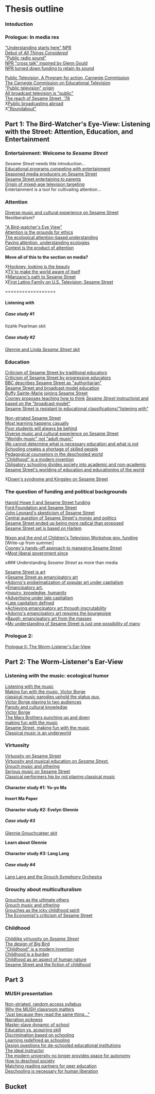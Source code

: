 # Thesis outline  


### Intoduction


### Prologue: In media res 

["Understanding starts here" NPR](1016.md)  
[Debut of *All Things Considered*](996.md)  
["Public radio sound"](995.md)  
[NPR "cross talk" inspired by Glenn Gould](998.md)  
[NPR turned down funding to retain its sound](997.md)  

[Public Television, A Program for action, Carnegie Commission](979.md)  
[The Carnegie Commission on Educational Television](978.md)  
["Public television" origin](935.md)   
[All broadcast television is "public"](977.md)  
[The reach of Sesame Street, '78](974.md)  
X[Public broadcasting abroad](980.md)  
X["Roundabout"](933.md)  

## Part 1: The Bird-Watcher's Eye-View: Listening with the Street: Attention, Education, and Entertainment

### Entertainment: Welcome to *Sesame Street*

*Sesame Street* needs litte introduction...  
[Educational programs competing with entertainment](931.md)  
[Seasoned media producers on Sesame Street](752.md)  
[Sesame Street entertaining to parents](753.md)  
[Origin of mixed-age television targeting](914.md)  
Entertainment is a tool for cultivaitng attention...

### Attention

[Diverse music and cultural experience on Sesame Street](843.md)    
Neoliberalism?

["A Bird-watcher's Eye View"](912.md)  
[Attention is the grounds for ethics](924.md)  
[The ecological attention-based understanding](926.md)  
[Paying attention, understanding ecologies](925.md)  
[Context is the product of attention](927.md)  

**Move all of this to the section on media?**

X[Hockney, looking is the beauty](923.md)  
X[TV to make the world aware of itself](915.md)  
X[Manzano's path to Sesame Street](965.md)  
X[First Latino Family on U.S. Television; Sesame Street](863.md)  

==================

#### Listening *with*

##### Case study #1

Itzahk Pearlman skit

##### Case study #2

[Glennie and Linda *Sesame Street* skit](1063.md)  

### Education

[Criticism of Sesame Street by traditional educators](951.md)  
[Criticism of Sesame Street by progressive educators](952.md)  
[BBC describes Sesame Street as "authoritarian"](955.md)  
[Sesame Street and broadcast model education](1030.md)  
[Buffy Sainte-Marie joining Sesame Street](968.md)  
[Cooney proposes teaching how to think](930.md) 
[*Sesame Street* instructivist and based on the "broadcast model"](1030.md)  
[Sesame Street is resistant to educational classifications/"listening with"](1031.md)  


[Non-striated Sesame Street](943.md)  
[Most learning happens casually](888.md)  
[Poor students will always be behind](886.md)  
[Diverse music and cultural experience on Sesame Street](843.md)  
["Worldly music" not "adult music"](898.md)  
[We cannot determine what is necessary education and what is not](891.md)  
[Schooling creates a shortage of skilled people](907.md)  
[Pedagogical counselors in the deschooled world](908.md)  
["Childhood" is a modern invention](900.md)  
[Obligatory schooling divides society into academic and non-academic](896.md)  
[Sesame Street's worlding of education and educationing of the world](897.md)  


X[Down's syndrome and Kingsley on Sesame Street](966.md)  

### The question of funding and political backgrounds

[Harold Howe II and Sesame Street funding](934.md)  
[Ford Foundation and Sesame Street](936.md)  
[John Leonard's skepticism of Sesame Street](939.md)  
[Central question of Sesame Street's money and politics](940.md)  
[Sesame Street ended up being more radical than proposed](941.md)  
[Sesame Street set is based on Harlem](937.md)    

[Nixon and the end of Children's Television Workshop gov. funding](956.md)  
[Write-up from summer]  
[Cooney's hands-off approach to managing Sesame Street](938.md)  
x[Most liberal government since](942.md)  


x### Understanding *Sesame Street* as more than media

[Sesame Street is art](945.md)  
x[Sesame Street as emancipatory art](1032.md)  
x[Adorno's probelmatization of popular art under capitalism](1005.md)  
x[Emancipatory art.](1006.md)  
x[Inquiry, knowledge, humanity ](1104.md)  
x[Advertising under late capitalism](1004.md)  
x[Late capitalism defined](1003.md)  
x[Achieving emancipatory art through inscrutability](1007.md)  
x[Adorno's emancipatory art requires the bourgeoisie](1011.md)  
x[Baugh: emancipatory art from the masses](1013.md)  
x[My understanding of Sesame Street is just one possibility of many](1039.md)  

### Prologue 2:  
[Prologue II: The Worm-Listener's Ear-View](1115.md)

## Part 2: The Worm-Listener's Ear-View

### Listening *with* the music: ecological humor

[Listening with the music](1019.md)  
[Making fun with the music, Victor Borge](987.md)  
[classical music parodies uphold the status quo,](984.md)  
[Victor Borge playing to two audiences](986.md)  
[Parody and cultural knowledge](981.md)  
[Victor Borge](985.md)  
[The Marx Brothers punching up and down](982.md)  
[making fun *with* the music](987.md)  
[Sesame Street, making fun with the music](1020.md)  
[Classical music is an underworld](1117.md)  

### Virtuosity

[Virtuosity on Sesame Street](773.md)  
[Virtuosity and musical education on *Sesame Street.*](1058.md)  
[Grouch music and othering](1056.md)  
[Serious music on Sesame Street](745.md)  
[Classical performers hip by not playing classical music](1057.md)  

#### Character study #1: Yo-yo Ma

**Insert Ma Paper**

#### Character study #2: Evelyn Glennie

##### Case study #3

[Glennie Grouchcateer skit](1045.md)

**Learn about Glennie**

#### Character study #3: Lang Lang

##### Case study #4

[Lang Lang and the Grouch Symphony Orchestra](1046.md)  

### Grouchy about multiculturalism

[Grouches as the ultimate others](1054.md)  
[Grouch music and othering](1056.md)  
[Grouches as the icky childhood spirit](1118.md)  
[The Economist's criticism of Sesame Street](862.md)  

### Childhood

[Childlike virtuosity on *Sesame Street*](1053.md)  
[The design of Big Bird](950.md)  
["Childhood" is a modern invention](900.md)  
[Childhood is a burden](902.md)  
[Childhood as an aspect of human nature](1052.md)  
[Sesame Street and the fiction of childhood](901.md)  


## Part 3


### MUSH presentation

[Non-striated, random access syllabus](893.md)  
[Why the MUSH classroom matters](993.md)  
["Just because they read the same thing..."](1110.md)  
[Narration sickness](1102.md)  
[Master-slave dynamic of school](1105.md)  
[Education vs. acquiring skill](889.md)  
[Discrimination based on schooling](887.md)  
[Learning redefined as schooling](879.md)  
[Design questions for de-schooled educational institutions](906.md)  
[The ideal instructor](909.md)  
[The modern university no longer provides space for autonomy](904.md)  
[How to deschool society](903.md)  
[Matching reading partners for peer education](890.md)  
[Deschooling is necessary for human liberation](905.md)  

## Bucket 
